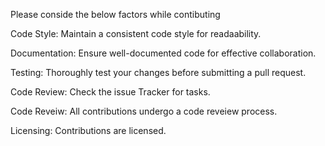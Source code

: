 Please conside the below factors while contibuting

Code Style:
Maintain a consistent code style for readaability.

Documentation:
Ensure well-documented code for effective collaboration.

Testing:
Thoroughly test your changes before submitting a pull request.

Code Review:
Check the issue Tracker for tasks.

Code Reveiw:
All contributions undergo a code reveiew process.

Licensing:
Contributions are licensed.
